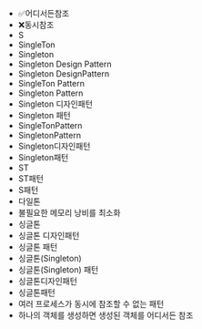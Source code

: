 ﻿- ✅어디서든참조
- ❌동시참조
- S
- SingleTon
- Singleton
- Singleton Design Pattern
- Singleton DesignPattern
- SingleTon Pattern
- Singleton Pattern
- Singleton 디자인패턴
- Singleton 패턴
- SingleTonPattern
- SingletonPattern
- Singleton디자인패턴
- Singleton패턴
- ST
- ST패턴
- S패턴
- 다일톤
- 불필요한 메모리 낭비를 최소화
- 싱글톤
- 싱글톤 디자인패턴
- 싱글톤 패턴
- 싱글톤(Singleton)
- 싱글톤(Singleton) 패턴
- 싱글톤디자인패턴
- 싱글톤패턴
- 여러 프로세스가 동시에 참조할 수 없는 패턴
- 하나의 객체를 생성하면 생성된 객체를 어디서든 참조
